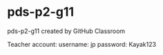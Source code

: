 # pds-p2-g11
pds-p2-g11 created by GitHub Classroom


Teacher account:
username: jp 
password: Kayak123
